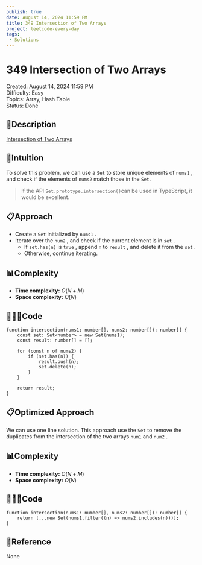 ```yaml
---
publish: true
date: August 14, 2024 11:59 PM
title: 349 Intersection of Two Arrays
project: leetcode-every-day
tags:
 - Solutions
---
```


# 349 Intersection of Two Arrays

Created: August 14, 2024 11:59 PM<br>
Difficulty: Easy<br>
Topics: Array, Hash Table<br>
Status: Done<br>

## 📖Description

[Intersection of Two Arrays](https://leetcode.com/problems/intersection-of-two-arrays/description/)

## 🤔Intuition

To solve this problem, we can use a `Set` to store unique elements of `nums1` , and check if the elements of `nums2` match those in the `Set`.

> If the API `Set.prototype.intersection()`can be used in TypeScript, it would be excellent.
>

## 📋Approach

- Create a `Set` initialized by `nums1` .
- Iterate over the `num2` , and check if the current element is in `set` .
    - If `set.has(n)` is `true` , append `n` to `result` , and delete it from the `set` .
    - Otherwise, continue iterating.

## 📊Complexity

- **Time complexity:** $O(N+M)$
- **Space complexity:** $O(N)$

## 🧑🏻‍💻Code

```tsx
function intersection(nums1: number[], nums2: number[]): number[] {
    const set: Set<number> = new Set(nums1);
    const result: number[] = [];

    for (const n of nums2) {
        if (set.has(n)) {
            result.push(n);
            set.delete(n);
        }
    }

    return result;
}
```

## 📋Optimized Approach

We can use one line solution. This approach use the `Set` to remove the duplicates from the intersection of the two arrays `num1` and `num2` .

## 📊Complexity

- **Time complexity:** $O(N+M)$
- **Space complexity:** $O(N)$

## 🧑🏻‍💻Code

```tsx
function intersection(nums1: number[], nums2: number[]): number[] {
    return [...new Set(nums1.filter((n) => nums2.includes(n)))];
}
```

## 🔖Reference

None
